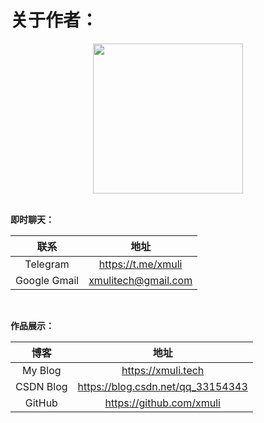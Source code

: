 # 关于作者：

<div align=center>
<img src="https://cdn.jsdelivr.net/gh/touwoyimuli/xmuliPic@pic/2020/muli.png"  height="240" width="240" />
</div>

<br>

**即时聊天：**

|     联系     |         地址          |
| :----------: | :-------------------: |
|   Telegram   | <https://t.me/xmuli>  |
| Google Gmail | <xmulitech@gmail.com> |

<br>

**作品展示：**

|   博客    |                地址                 |
| :-------: | :---------------------------------: |
|  My Blog  |        <https://xmuli.tech>         |
| CSDN Blog | <https://blog.csdn.net/qq_33154343> |
|  GitHub   |     <https://github.com/xmuli>      |

<br>


